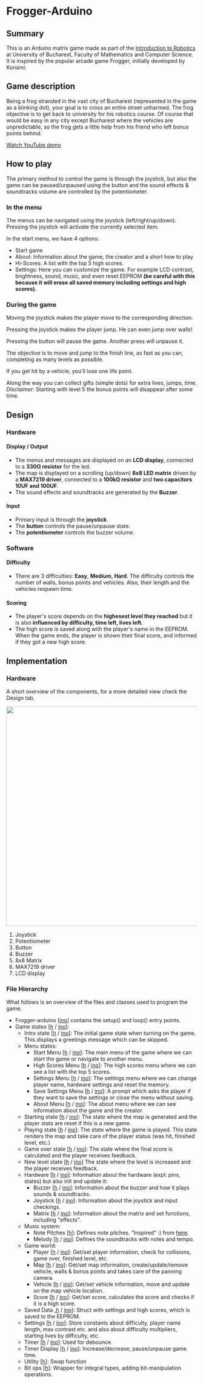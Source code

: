 # Frogger-Arduino
  
  ## Summary
  This is an Arduino matrix game made as part of the [Introduction to Robotics](https://www.facebook.com/unibuc.robotics) at University of Bucharest, Faculty of Mathematics and Computer Science. It is inspired by the popular arcade game Frogger, initially developed by Konami.

  ## Game description
  
  Being a frog stranded in the vast city of Bucharest (represented in the game as a blinking dot), your goal is to cross an entire street unharmed. The frog objective is to get back to university for his robotics course. Of course that would be easy in any city except Bucharest where the vehicles are unpredictable, so the frog gets a little help from his friend who left bonus points behind.  
  
  [Watch YouTube demo](https://www.youtube.com/watch?v=TaY7y_Gawg8)
  
  ## How to play
  The primary method to control the game is through the joystick, but also the game can be paused/unpaused using the button and the sound effects & soundtracks volume are controlled by the potentiometer.
    
  ### In the menu
  The menus can be navigated using the joystick (left/right/up/down). Pressing the joystick will activate the currently selected item.
  
  In the start menu, we have 4 options:
   - Start game
   - About: Information about the game, the creator and a short how to play.
   - Hi-Scores: A list with the top 5 high scores.
   - Settings: Here you can customize the game. For example LCD contrast, brightness, sound, music, and even reset EEPROM **(be careful with this because it will erase all saved memory including settings and high scores).**
  
  ### During the game
  Moving the joystick makes the player move to the corresponding direction.
  
  Pressing the joystick makes the player jump. He can even jump over walls!
  
  Pressing the button will pause the game. Another press will unpause it.
  
  The objective is to move and jump to the finish line, as fast as you can, completing as many levels as possible.
  
  If you get hit by a vehicle, you'll lose one life point.
  
  Along the way you can collect gifts (simple dots) for extra lives, jumps, time. *Disclaimer*: Starting with level 5 the bonus points will disappear after some time.
    
  ## Design

  ### Hardware
  #### Display / Output
   - The menus and messages are displayed on an **LCD display**, connected to a **330Ω resistor** for the led.
   - The map is displayed on a scrolling (up/down) **8x8 LED matrix** driven by a **MAX7219 driver**, connected to a **100kΩ resistor** and **two capacitors 10UF and 100UF**.
   - The sound effects and soundtracks are generated by the **Buzzer**.
  #### Input
   - Primary input is through the **joystick**.
   - The **button** controls the pause/unpause state.
   - The **potentiometer** controls the buzzer volume.
 
  ### Software
  
  #### Difficulty
   - There are 3 difficulties: **Easy**, **Medium**, **Hard**. The difficulty controls the number of walls, bonus points and vehicles. Also, their length and the vehicles respawn time.
  
  #### Scoring
   - The player's score depends on the **highesest level they reached** but it is also **influenced by difficulty, time left, lives left.**
   - The high score is saved along with the player's name in the EEPROM. When the game ends, the player is shown their final score, and informed if they got a new high score.
  
  ## Implementation
  
  ### Hardware
  A short overview of the components, for a more detailed view check the Design tab.
  
  <img src="https://user-images.githubusercontent.com/61471997/147355652-66ed39c7-a3a4-4426-8350-62116d26e834.jpg" data-canonical-src="https://user-images.githubusercontent.com/61471997/147355652-66ed39c7-a3a4-4426-8350-62116d26e834.jpg" width="750" height="580" />

   1. Joystick
   2. Potentiometer
   3. Button
   4. Buzzer
   5. 8x8 Matrix
   6. MAX7219 driver
   7. LCD display
    
  ### File Hierarchy
  
  What follows is an overview of the files and classes used to program the game.
  
   - Frogger-arduino [[ino](Frogger-Arduino/Frogger-Arduino.ino)] contains the setup() and loop() entry points.
   - Game states [[h](Frogger-Arduino/State.h) / [ino](Frogger-Arduino/State.ino)]:
       - Intro state [[h](Frogger-Arduino/IntroState.h) / [ino](Frogger-Arduino/IntroState.ino)]: The initial game state when turning on the game. This displays a greetings message which can be skipped.
       - Menu states:
          - Start Menu [[h](Frogger-Arduino/StartMenuState.h) / [ino](Frogger-Arduino/StartMenuState.ino)]: The main menu of the game where we can start the game or navigate to another menu.
          - High Scores Menu [[h](Frogger-Arduino/HighScoreMenuState.h) / [ino](Frogger-Arduino/HighScoreMenuState.ino)]: The high scores menu where we can see a list with the top 5 scores.
          - Settings Menu [[h](Frogger-Arduino/SettingsMenuState.h) / [ino](Frogger-Arduino/SettingsMenuState.ino)]: The settings menu where we can change player name, hardware settings and reset the memory.
          - Save Settings Menu [[h](Frogger-Arduino/SaveSettingsMenuState.h) / [ino](Frogger-Arduino/SaveSettingsMenuState.ino)]: A prompt which asks the player if they want to save the settings or close the menu without saving.
          - About Menu [[h](Frogger-Arduino/AboutMenuState.h) / [ino](Frogger-Arduino/AboutMenuState.ino)]: The about menu where we can see information about the game and the creator.
        - Starting state [[h](Frogger-Arduino/StartingState.h) / [ino](Frogger-Arduino/StartingState.ino)]: The state where the map is generated and the player stats are reset if this is a new game.
        - Playing state [[h](Frogger-Arduino/PlayingState.h) / [ino](Frogger-Arduino/PlayingState.ino)]: The state where the game is played. This state renders the map and take care of the player status (was hit, finished level, etc.)
        - Game over state [[h](Frogger-Arduino/GameOverState.h) / [ino](Frogger-Arduino/GameOverState.ino)]: The state where the final score is calculated and the player receives feedback.
        - New level state [[h](Frogger-Arduino/NewLevelState.h) / [ino](Frogger-Arduino/NewLevelState.ino)] The state where the level is increased and the player receives feedback.
      - Hardware [[h](Frogger-Arduino/Hardware.h) / [ino](Frogger-Arduino/Hardware.ino)]: Information about the hardware (expl: pins, states) but also init and update it:
        - Buzzer [[h](Frogger-Arduino/Buzzer.h) / [ino](Frogger-Arduino/Buzzer.ino)]: Information about the buzzer and how it plays sounds & soundtracks.
        - Joystick [[h](Frogger-Arduino/Joystick.h) / [ino](Frogger-Arduino/Joystick.ino)]: Information about the joystick and input checkings.
        - Matrix [[h](Frogger-Arduino/Matrix.h) / [ino](Frogger-Arduino/Matrix.ino)]: Information about the matrix and set functions, including "effects".
      - Music system:
        - Note Pitches [[h](Frogger-Arduino/Pitches.h)]: Defines note pitches. "Inspired" :) from [here](https://www.arduino.cc/en/Tutorial/BuiltInExamples/toneMelody).
        - Melody [[h](Frogger-Arduino/Melody.h) / [ino](Frogger-Arduino/Melody.ino)]: Defines the soundtracks with notes and tempo.
      - Game world:
        - Player [[h](Frogger-Arduino/Player.h) / [ino](Frogger-Arduino/Player.ino)]: Get/set player information, check for collisions, game over, finished level, etc.
        - Map [[h](Frogger-Arduino/Map.h) / [ino](Frogger-Arduino/Map.ino)]: Get/set map information, create/update/remove vehicle, walls & bonus points and takes care of the panning camera.
        - Vehicle [[h](Frogger-Arduino/Vehicle.h) / [ino](Frogger-Arduino/Vehicle.ino)]: Get/set vehicle information, move and update on the map vehicle location.
        - Score [[h](Frogger-Arduino/Score.h) / [ino](Frogger-Arduino/Score.ino)]: Get/set score, calculates the score and checks if it is a high score.
      - Saved Data [.h](Frogger-Arduino/SavedData.h) / [ino](Frogger-Arduino/SavedData.ino)]: Struct with settings and high scores, which is saved to the EEPROM.
      - Settings [[h](Frogger-Arduino/Settings.h) / [ino](Frogger-Arduino/Settings.ino)]: Store constants about difficulty, player name length, max contrast etc. and also about difficulty multipliers, starting lives by difficulty, etc.
      - Timer [[h](Frogger-Arduino/Timer.h) / [ino](Frogger-Arduino/Timer.ino)]: Used for debounce.
      - Timer Display [[h](Frogger-Arduino/TimerDisplay.h) / [ino](Frogger-Arduino/TimerDisplay.ino)]: Increase/decrease, pause/unpause game time.
      - Utility [[h](Frogger-Arduino/Utility.h)]: Swap function
      - Bit ops [[h](Frogger-Arduino/BitOps.h)]: Wrapper for integral types, adding bit-manipulation operations.
